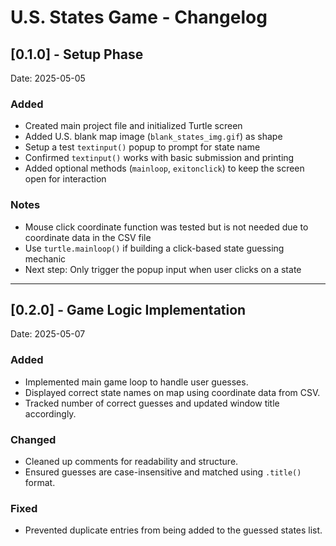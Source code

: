 # U.S. States Game - Changelog

## [0.1.0] - Setup Phase
Date: 2025-05-05

### Added
- Created main project file and initialized Turtle screen
- Added U.S. blank map image (`blank_states_img.gif`) as shape
- Setup a test `textinput()` popup to prompt for state name
- Confirmed `textinput()` works with basic submission and printing
- Added optional methods (`mainloop`, `exitonclick`) to keep the screen open for interaction

### Notes
- Mouse click coordinate function was tested but is not needed due to coordinate data in the CSV file
- Use `turtle.mainloop()` if building a click-based state guessing mechanic
- Next step: Only trigger the popup input when user clicks on a state

---

## [0.2.0] - Game Logic Implementation
Date: 2025-05-07

### Added
- Implemented main game loop to handle user guesses.
- Displayed correct state names on map using coordinate data from CSV.
- Tracked number of correct guesses and updated window title accordingly.

### Changed
- Cleaned up comments for readability and structure.
- Ensured guesses are case-insensitive and matched using `.title()` format.

### Fixed
- Prevented duplicate entries from being added to the guessed states list.